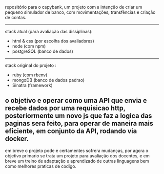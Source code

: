 repositório para o capybank, um projeto com a intenção de criar um pequeno simulador de banco, com movimentações, transfências e criação de contas.
________________________________________________________________________________________________________________________
stack atual (para avaliação das dissiplinas): 

- html & css (por escolha dos avaliadores)
- node (com npm)
- postgreSQL (banco de dados)
------------------------------------------------------------------------------------------------------------------------
stack original do projeto :
- ruby (com rbenv)
- mongoDB (banco de dados padrao)
- Sinatra (framework)

o objetivo e operar como uma API que envia e recebe dados por uma requisicao http, posteriormente um novo js que faz a logica das paginas sera feito, para operar de maneira mais eficiente, em conjunto da API, rodando via docker.
------------------------------------------------------------------------------------------------------------------------
em breve o projeto pode e certamentes sofrera mudanças, por agora o objetivo primario se trata um projeto para avaliação
dos docentes, e em breve um treino de adaptação e aprendizado de outras linguagens bem como melhores praticas de codigo.
